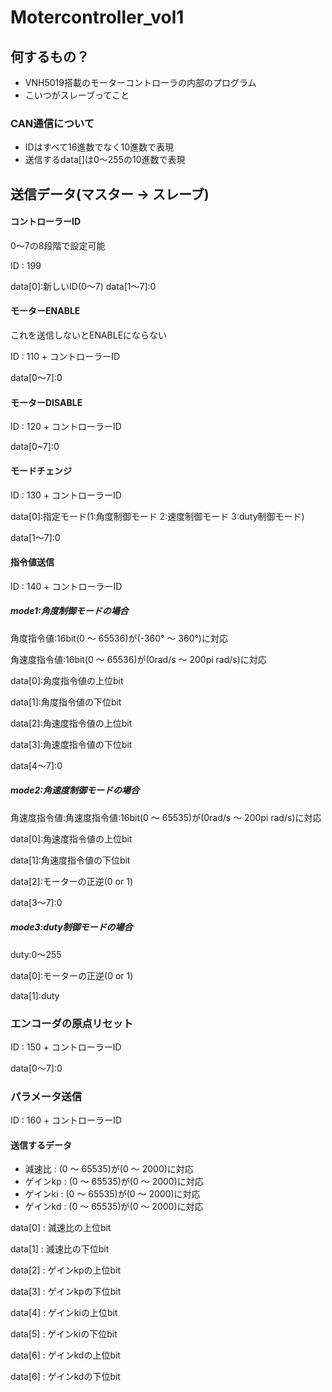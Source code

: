 # Motercontroller_vol1

## 何するもの？
* VNH5019搭載のモーターコントローラの内部のプログラム
* こいつがスレーブってこと

### CAN通信について
* IDはすべて16進数でなく10進数で表現
* 送信するdata[]は0～255の10進数で表現


## 送信データ(マスター -> スレーブ)
#### コントローラーID
0～7の8段階で設定可能


ID : 199

data[0]:新しいID(0～7)
data[1～7]:0

#### モーターENABLE
これを送信しないとENABLEにならない

ID : 110 + コントローラーID

data[0～7]:0

#### モーターDISABLE

ID : 120 + コントローラーID

data[0~7]:0

#### モードチェンジ

ID : 130 + コントローラーID

data[0]:指定モード(1:角度制御モード 2:速度制御モード 3:duty制御モード)

data[1～7]:0

#### 指令値送信

ID : 140 + コントローラーID

##### mode1:角度制御モードの場合
角度指令値:16bit(0 ～ 65536)が(-360° ～ 360°)に対応

角速度指令値:16bit(0 ～ 65536)が(0rad/s ～ 200pi rad/s)に対応


data[0]:角度指令値の上位bit

data[1]:角度指令値の下位bit

data[2]:角速度指令値の上位bit

data[3]:角速度指令値の下位bit

data[4～7]:0


##### mode2:角速度制御モードの場合
角速度指令値:角速度指令値:16bit(0 ～ 65535)が(0rad/s ～ 200pi rad/s)に対応

data[0]:角速度指令値の上位bit

data[1]:角速度指令値の下位bit

data[2]:モーターの正逆(0 or 1)

data[3～7]:0

##### mode3:duty制御モードの場合
duty:0～255

data[0]:モーターの正逆(0 or 1)

data[1]:duty

### エンコーダの原点リセット
ID : 150 + コントローラーID

data[0～7]:0

### パラメータ送信

ID : 160 + コントローラーID

#### 送信するデータ
* 減速比 : (0 ～ 65535)が(0 ～ 2000)に対応
* ゲインkp : (0 ～ 65535)が(0 ～ 2000)に対応
* ゲインki : (0 ～ 65535)が(0 ～ 2000)に対応
* ゲインkd : (0 ～ 65535)が(0 ～ 2000)に対応

data[0] : 減速比の上位bit

data[1] : 減速比の下位bit

data[2] : ゲインkpの上位bit

data[3] : ゲインkpの下位bit

data[4] : ゲインkiの上位bit

data[5] : ゲインkiの下位bit

data[6] : ゲインkdの上位bit

data[6] : ゲインkdの下位bit
